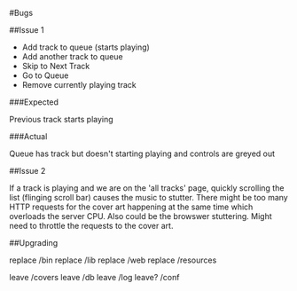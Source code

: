 
#Bugs

##Issue 1

* Add track to queue (starts playing)
* Add another track to queue
* Skip to Next Track
* Go to Queue
* Remove currently playing track

###Expected

Previous track starts playing

###Actual

Queue has track but doesn't starting playing and controls are greyed out


##Issue 2

If a track is playing and we are on the 'all tracks' page, quickly scrolling the list (flinging scroll bar) causes the music to stutter.  There might be too many HTTP requests for the cover art happening at the same time which overloads the server CPU. Also could be the browswer stuttering.  Might need to throttle the requests to the cover art.

##Upgrading

replace /bin
replace /lib
replace /web
replace /resources

leave   /covers
leave   /db
leave   /log
leave?  /conf

